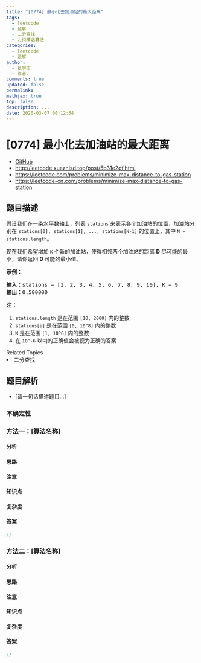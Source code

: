 ```yaml
---
title: "[0774] 最小化去加油站的最大距离"
tags:
  - leetcode
  - 题解
  - 二分查找
  - 力扣精选算法
categories:
  - leetcode
  - 题解
author:
  - 张学志
  - 作者2
comments: true
updated: false
permalink:
mathjax: true
top: false
description: ...
date: 2020-03-07 00:12:54
---
```



# [0774] 最小化去加油站的最大距离
* [GitHub](https://github.com/algoboy101/LeetCodeCrowdsource/tree/master/_posts/QA/%5B0774%5D%20%E6%9C%80%E5%B0%8F%E5%8C%96%E5%8E%BB%E5%8A%A0%E6%B2%B9%E7%AB%99%E7%9A%84%E6%9C%80%E5%A4%A7%E8%B7%9D%E7%A6%BB.md)
* http://leetcode.xuezhisd.top/post/5b31e2df.html
* https://leetcode.com/problems/minimize-max-distance-to-gas-station
* https://leetcode-cn.com/problems/minimize-max-distance-to-gas-station


## 题目描述

<p>假设我们在一条水平数轴上，列表 <code>stations</code>&nbsp;来表示各个加油站的位置，加油站分别在&nbsp;<code>stations[0], stations[1], ..., stations[N-1]</code>&nbsp;的位置上，其中 <code>N = stations.length</code>。</p>

<p>现在我们希望增加 <code>K</code> 个新的加油站，使得相邻两个加油站的距离 <strong>D</strong> 尽可能的最小，请你返回&nbsp;<strong>D </strong>可能的最小值。</p>

<p><strong>示例：</strong></p>

<pre><strong>输入：</strong>stations = [1, 2, 3, 4, 5, 6, 7, 8, 9, 10], K = 9
<strong>输出：</strong>0.500000
</pre>

<p><strong>注：</strong></p>

<ol>
	<li><code>stations.length</code>&nbsp;是在范围&nbsp;<code>[10, 2000]</code>&nbsp;内的整数</li>
	<li><code>stations[i]</code> 是在范围&nbsp;<code>[0, 10^8]</code>&nbsp;内的整数</li>
	<li><code>K</code> 是在范围&nbsp;<code>[1, 10^6]</code>&nbsp;内的整数</li>
	<li>在&nbsp;<code>10^-6</code>&nbsp;以内的正确值会被视为正确的答案</li>
</ol>
<div><div>Related Topics</div><div><li>二分查找</li></div></div>


## 题目解析
* [请一句话描述题目...]

### 不确定性


### 方法一：[算法名称]

#### 分析

#### 思路

#### 注意

#### 知识点

#### 复杂度

#### 答案

```cpp
//
```


### 方法二：[算法名称]

#### 分析

#### 思路

#### 注意

#### 知识点

#### 复杂度

#### 答案

```cpp
//
```


